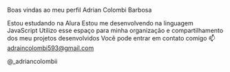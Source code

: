 Boas vindas ao meu perfil 
Adrian Colombi Barbosa

Estou estudando na Alura
Estou me desenvolvendo na linguagem JavaScript
Utilizo esse espaço para minha organização e compartilhamento dos meu projetos desenvolvidos
Você pode entrar em contato comigo 📫
adraincolombi593@gmail.com


@_adriancolombii
